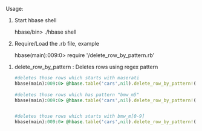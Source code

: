 Usage:

1) Start hbase shell

    hbase/bin> ./hbase shell

2) Require/Load the .rb file, example

    hbase(main):009:0> require '<path>/delete_row_by_pattern.rb'


1. delete_row_by_pattern :
	Deletes rows using regex pattern

	```ruby
	#deletes those rows which starts with maserati
	hbase(main):009:0> @hbase.table('cars',nil).delete_row_by_pattern!("^maserati",COLUMNS=>'make')
        
	#deletes those rows which has pattern "bmw_m5"
	hbase(main):009:0> @hbase.table('cars',nil).delete_row_by_pattern!("bmw_m5",COLUMNS=>'make')

	
	#deletes those rows which starts with bmw_m[0-9]
	hbase(main):009:0> @hbase.table('cars',nil).delete_row_by_pattern!("bmw_m[\d]",COLUMNS=>'make')

        
            
        
